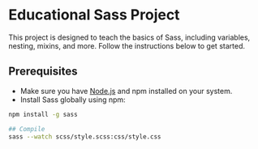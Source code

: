 # Educational Sass Project

This project is designed to teach the basics of Sass, including variables, nesting, mixins, and more. Follow the instructions below to get started.

## Prerequisites

- Make sure you have [Node.js](https://nodejs.org/) and npm installed on your system.
- Install Sass globally using npm:

```bash
npm install -g sass

## Compile
sass --watch scss/style.scss:css/style.css